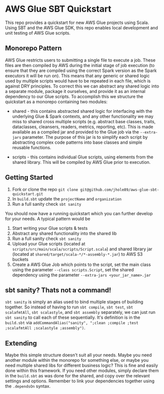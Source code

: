 # AWS Glue SBT Quickstart

This repo provides a quickstart for new AWS Glue projects using Scala. Using SBT and the AWS Glue SDK,
this repo enables local development and unit testing of AWS Glue scripts.

## Monorepo Pattern
AWS Glue restricts users to submitting a single file to execute a job. These files are then compiled by
AWS during the initial stage of job execution (to ensure that they are compiled using the correct Spark
version as the Spark executors it will be run on). This means that any generic or shared logic used by
multiple scripts would have to be repeated in each file, which is against DRY principles. To correct
this we can abstract any shared logic into a separate module, package it ourselves, and provide it as 
an internal dependency to our Glue scripts. To accomplish this we structure the quickstart as a 
monorepo containing two modules:

* shared - this contains abstracted shared logic for interfacing with the underlying Glue & Spark 
contexts, and any other functionality we may miss to shared cross multiple scripts (e.g. abstract base
classes, traits, dataclasses, cleansers, readers, metrics, reporting, etc). This is made available as a
compiled jar and provided to the Glue job via the `--extra-jars` parameter. The purpose of this jar is to 
simplify each script by abstracting complex code patterns into base classes and simple reusable functions.

* scripts - this contains individual Glue scripts, using elements from the shared library. This will
be compiled by AWS Glue prior to execution.

## Getting Started
1. Fork or clone the repo `git clone git@github.com/jhole89/aws-glue-sbt-quickstart.git`
2. In `build.sbt` update the `projectName` and `organization`
3. Run a full sanity check `sbt sanity`

You should now have a running quickstart which you can further develop for your needs. A typical pattern
would be
1. Start writing your Glue scripts & tests
2. Abstract any shared functionality into the shared lib
3. Run a full sanity check `sbt sanity`
4. Upload your Glue scripts (located at `scripts/src/main/scala/scripts/Script.scala`) and shared 
library jar (located at `shared/target/scala-*/*-assembly-*.jar`) to AWS S3 buckets
5. Create a AWS Glue Job which points to the script, set the main class using the parameter 
`--class scripts.Script`, set the shared dependency using the parameter 
`--extra-jars <your_jar_name>.jar`

## sbt sanity? Thats not a command!
`sbt sanity` is simply an alias used to bind multiple stages of building together. So instead of having
to run `sbt compile`, `sbt test`, `sbt scalafmtAll`, `sbt scalastyle`, and `sbt assembly` separately, 
we can just run `sbt sanity` to call each of these sequentially. It's definition is in the `build.sbt` 
via `addCommandAlias("sanity", ";clean ;compile ;test ;scalafmtAll ;scalastyle ;assembly")`.

## Extending
Maybe this simple structure doesn't suit all your needs. Maybe you need another module within the 
monorepo for something else, or maybe you need multiple shared libs for different business logic? This
is fine and easily done within this framework. If you need other modules, simply declare them in the
`build.sbt` as was done for the shared, and copy over the relevant settings and options. Remember to 
link your dependencies together using the `.dependsOn` syntax.
